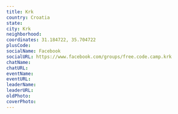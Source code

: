 ```yaml
---
title: Krk
country: Croatia
state: 
city: Krk
neighborhood: 
coordinates: 31.184722, 35.704722
plusCode:
socialName: Facebook
socialURL: https://www.facebook.com/groups/free.code.camp.krk
chatName:
chatURL:
eventName:
eventURL:
leaderName:
leaderURL:
oldPhoto: 
coverPhoto:
---
```

